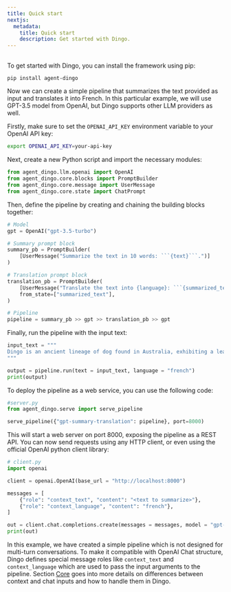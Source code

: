 ```yaml
---
title: Quick start
nextjs:
  metadata:
    title: Quick start
    description: Get started with Dingo.
---
```


## 

To get started with Dingo, you can install the framework using pip:

```bash
pip install agent-dingo
```

Now we can create a simple pipeline that summarizes the text provided as input and translates it into French. In this particular example, we will use GPT-3.5 model from OpenAI, but Dingo supports other LLM providers as well.

Firstly, make sure to set the `OPENAI_API_KEY` environment variable to your OpenAI API key:

```bash
export OPENAI_API_KEY=your-api-key
```

Next, create a new Python script and import the necessary modules:

```python
from agent_dingo.llm.openai import OpenAI
from agent_dingo.core.blocks import PromptBuilder
from agent_dingo.core.message import UserMessage
from agent_dingo.core.state import ChatPrompt
```

Then, define the pipeline by creating and chaining the building blocks together:

````python
# Model
gpt = OpenAI("gpt-3.5-turbo")

# Summary prompt block
summary_pb = PromptBuilder(
    [UserMessage("Summarize the text in 10 words: ```{text}```.")]
)

# Translation prompt block
translation_pb = PromptBuilder(
    [UserMessage("Translate the text into {language}: ```{summarized_text}```.")],
    from_state=["summarized_text"],
)

# Pipeline
pipeline = summary_pb >> gpt >> translation_pb >> gpt
````

Finally, run the pipeline with the input text:

```python
input_text = """
Dingo is an ancient lineage of dog found in Australia, exhibiting a lean and sturdy physique adapted for speed and endurance, dingoes feature a wedge-shaped skull and come in colorations like light ginger, black and tan, or creamy white. They share a close genetic relationship with the New Guinea singing dog, diverging early from the domestic dog lineage. Dingoes typically form packs composed of a mated pair and their offspring, indicating social structures that have persisted through their history, dating back approximately 3,500 years in Australia.
"""

output = pipeline.run(text = input_text, language = "french")
print(output)
```

To deploy the pipeline as a web service, you can use the following code:

```python
#server.py
from agent_dingo.serve import serve_pipeline

serve_pipeline({"gpt-summary-translation": pipeline}, port=8000)
```

This will start a web server on port 8000, exposing the pipeline as a REST API. You can now send requests using any HTTP client, or even using the official OpenAI python client library:

```python
# client.py
import openai

client = openai.OpenAI(base_url = "http://localhost:8000")

messages = [
    {"role": "context_text", "content": "<text to summarize>"},
    {"role": "context_language", "content": "french"},
]

out = client.chat.completions.create(messages = messages, model = "gpt-summary-translation")
print(out)
```

In this example, we have created a simple pipeline which is not designed for multi-turn conversations. To make it compatible with OpenAI Chat structure, Dingo defines special message roles like `context_text` and `context_language` which are used to pass the input arguments to the pipeline. Section [Core](/docs/core-overview) goes into more details on differences between context and chat inputs and how to handle them in Dingo.